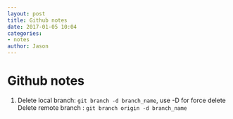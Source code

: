 ```yaml
---
layout: post
title: Github notes
date: 2017-01-05 10:04
categories:
- notes
author: Jason
---
```

# Github notes

1. Delete local branch: `git branch -d branch_name`, use -D for force delete
   Delete remote branch : `git branch origin -d branch_name`
